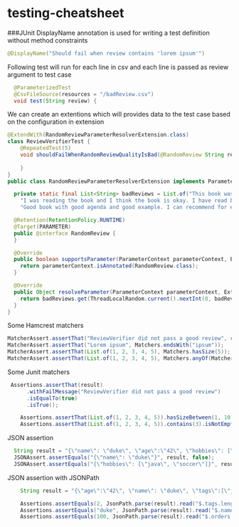 # testing-cheatsheet

###JUnit
DisplayName annotation is used for writing a test definition without method constraints
```java
@DisplayName("Should fail when review contains 'lorem ipsum'")
```
Following test will run for each line in csv and each line is passed as review argument to 
test case
```java
  @ParameterizedTest
  @CsvFileSource(resources = "/badReview.csv")
  void test(String review) {
```

We can create an extentions which will provides data to the test case based on the configuration
in extension

```java
@ExtendWith(RandomReviewParameterResolverExtension.class)
class ReviewVerifierTest {
    @RepeatedTest(5)
    void shouldFailWhenRandomReviewQualityIsBad(@RandomReview String review) {
    
    }
}
public class RandomReviewParameterResolverExtension implements ParameterResolver {

  private static final List<String> badReviews = List.of("This book was shit I don't like it",
    "I was reading the book and I think the book is okay. I have read better books and I think I know what's good",
    "Good book with good agenda and good example. I can recommend for everyone");

  @Retention(RetentionPolicy.RUNTIME)
  @Target(PARAMETER)
  public @interface RandomReview {
  }

  @Override
  public boolean supportsParameter(ParameterContext parameterContext, ExtensionContext extensionContext) throws ParameterResolutionException {
    return parameterContext.isAnnotated(RandomReview.class);
  }

  @Override
  public Object resolveParameter(ParameterContext parameterContext, ExtensionContext extensionContext) throws ParameterResolutionException {
    return badReviews.get(ThreadLocalRandom.current().nextInt(0, badReviews.size()));
  }
}
```
Some Hamcrest matchers
```java
MatcherAssert.assertThat("ReviewVerifier did not pass a good review", result, Matchers.equalTo(true));
MatcherAssert.assertThat("Lorem ipsum", Matchers.endsWith("ipsum"));
MatcherAssert.assertThat(List.of(1, 2, 3, 4, 5), Matchers.hasSize(5));
MatcherAssert.assertThat(List.of(1, 2, 3, 4, 5), Matchers.anyOf(Matchers.hasSize(5), Matchers.emptyIterable()));
```
Some Junit matchers
```java
 Assertions.assertThat(result)
      .withFailMessage("ReviewVerifier did not pass a good review")
      .isEqualTo(true)
      .isTrue();

    Assertions.assertThat(List.of(1, 2, 3, 4, 5)).hasSizeBetween(1, 10);
    Assertions.assertThat(List.of(1, 2, 3, 4, 5)).contains(3).isNotEmpty();
```
JSON assertion
```java
  String result = "{\"name\": \"duke\", \"age\":\"42\", \"hobbies\": [\"soccer\", \"java\"]}";
  JSONAssert.assertEquals("{\"name\": \"duke\"}", result, false);
  JSONAssert.assertEquals("{\"hobbies\": [\"java\", \"soccer\"]}", result, false);
```
JSON assertion with JSONPath
```java
    String result = "{\"age\":\"42\", \"name\": \"duke\", \"tags\":[\"java\", \"jdk\"], \"orders\": [42, 42, 16]}";

    Assertions.assertEquals(2, JsonPath.parse(result).read("$.tags.length()", Long.class));
    Assertions.assertEquals("duke", JsonPath.parse(result).read("$.name", String.class));
    Assertions.assertEquals(100, JsonPath.parse(result).read("$.orders.sum()", Long.class));
```